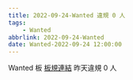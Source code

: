 ```yaml
---
title: 2022-09-24-Wanted 違規 0 人
tags:
    - Wanted
abbrlink: 2022-09-24-Wanted
date: Wanted-2022-09-24 12:00:00
---
```

Wanted 板 [板規連結](https://www.ptt.cc/bbs/Wanted/M.1608829773.A.D3B.html)
昨天違規 0 人
